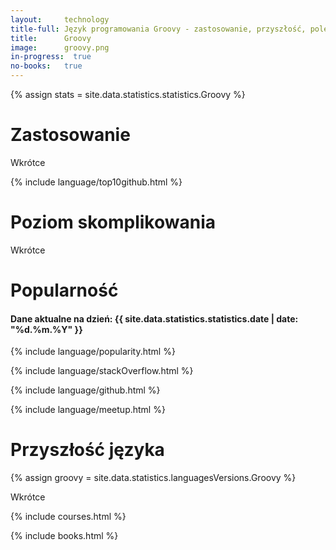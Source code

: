 ```yaml
---
layout:     technology
title-full: Język programowania Groovy - zastosowanie, przyszłość, polecane książki
title:      Groovy
image:      groovy.png
in-progress:  true
no-books:   true
---
```


{% assign stats = site.data.statistics.statistics.Groovy %}

# Zastosowanie

Wkrótce

{% include language/top10github.html %}

# Poziom skomplikowania
Wkrótce

# Popularność

<h4>Dane aktualne na dzień: {{ site.data.statistics.statistics.date | date: "%d.%m.%Y"  }}</h4>

{% include language/popularity.html %}

{% include language/stackOverflow.html %}

{% include language/github.html %}

{% include language/meetup.html %}

# Przyszłość języka

{% assign groovy = site.data.statistics.languagesVersions.Groovy %}

Wkrótce

{% include courses.html %}

{% include books.html %}




